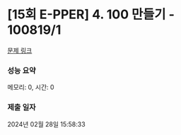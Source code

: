 # [15회 E-PPER] 4. 100 만들기 - 100819/1 

[문제 링크](https://level.goorm.io/exam/100819/4-100-%EB%A7%8C%EB%93%A4%EA%B8%B0/quiz/1) 

### 성능 요약

메모리: 0, 시간: 0

### 제출 일자

2024년 02월 28일 15:58:33

